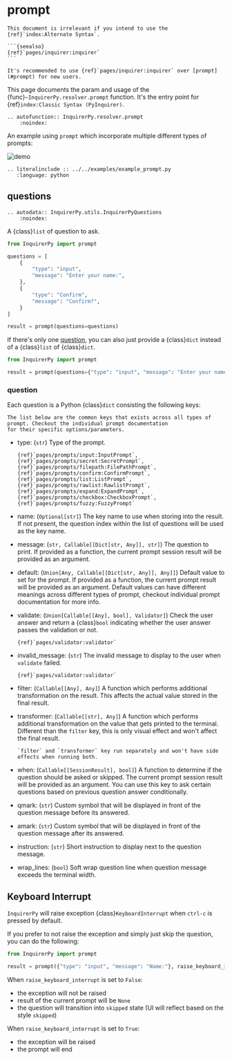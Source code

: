 # prompt

````{attention}
This document is irrelevant if you intend to use the {ref}`index:Alternate Syntax`.

```{seealso}
{ref}`pages/inquirer:inquirer`
```

````

```{tip}
It's recommended to use {ref}`pages/inquirer:inquirer` over [prompt](#prompt) for new users.
```

This page documents the param and usage of the {func}`~InquirerPy.resolver.prompt` function.
It's the entry point for {ref}`index:Classic Syntax (PyInquirer)`.

```{eval-rst}
.. autofunction:: InquirerPy.resolver.prompt
    :noindex:
```

An example using `prompt` which incorporate multiple different types of prompts:

![demo](https://assets.kazhala.me/InquirerPy/InquirerPy-prompt.gif)

```{eval-rst}
.. literalinclude :: ../../examples/example_prompt.py
   :language: python
```

## questions

```{eval-rst}
.. autodata:: InquirerPy.utils.InquirerPyQuestions
    :noindex:
```

A {class}`list` of question to ask.

```python
from InquirerPy import prompt

questions = [
    {
        "type": "input",
        "message": "Enter your name:",
    },
    {
        "type": "Confirm",
        "message": "Confirm?",
    }
]

result = prompt(questions=questions)
```

If there's only one [question](#question), you can also just provide a {class}`dict` instead of a {class}`list` of {class}`dict`.

```python
from InquirerPy import prompt

result = prompt(questions={"type": "input", "message": "Enter your name:"})
```

### question

Each question is a Python {class}`dict` consisting the following keys:

```{important}
The list below are the common keys that exists across all types of prompt. Checkout the individual prompt documentation
for their specific options/parameters.
```

- type: (`str`) Type of the prompt.

  ```{seealso}
  {ref}`pages/prompts/input:InputPrompt`,
  {ref}`pages/prompts/secret:SecretPrompt`,
  {ref}`pages/prompts/filepath:FilePathPrompt`,
  {ref}`pages/prompts/confirm:ConfirmPrompt`,
  {ref}`pages/prompts/list:ListPrompt`,
  {ref}`pages/prompts/rawlist:RawlistPrompt`,
  {ref}`pages/prompts/expand:ExpandPrompt`,
  {ref}`pages/prompts/checkbox:CheckboxPrompt`,
  {ref}`pages/prompts/fuzzy:FuzzyPrompt`
  ```

- name: (`Optional[str]`) The key name to use when storing into the result. If not present, the question index within the list of questions will be used as the key name.
- message: (`str, Callable[[Dict[str, Any]], str]`) The question to print. If provided as a function, the current prompt session result will be provided as an argument.
- default: (`Union[Any, Callable[[Dict[str, Any]], Any]]`) Default value to set for the prompt. If provided as a function, the current prompt result will be provided as an argument.
  Default values can have different meanings across different types of prompt, checkout individual prompt documentation for more info.
- validate: (`Union[Callable[[Any], bool], Validator]`) Check the user answer and return a {class}`bool` indicating whether the user answer passes the validation or not.
  ```{seealso}
  {ref}`pages/validator:validator`
  ```
- invalid_message: (`str`) The invalid message to display to the user when `validate` failed.
  ```{seealso}
  {ref}`pages/validator:validator`
  ```
- filter: (`Callable[[Any], Any]`) A function which performs additional transformation on the result. This affects the actual value stored in the final result.
- transformer: (`Callable[[str], Any]`) A function which performs additional transformation on the value that gets printed to the terminal. Different than the `filter` key, this
  is only visual effect and won't affect the final result.

  ```{tip}
  `filter` and `transformer` key run separately and won't have side effects when running both.
  ```

- when: (`Callable[[SessionResult], bool]`) A function to determine if the question should be asked or skipped. The current prompt session result will be provided as an argument.
  You can use this key to ask certain questions based on previous question answer conditionally.
- qmark: (`str`) Custom symbol that will be displayed in front of the question message before its answered.
- amark: (`str`) Custom symbol that will be displayed in front of the question message after its answered.
- instruction: (`str`) Short instruction to display next to the question message.
- wrap_lines: (`bool`) Soft wrap question line when question message exceeds the terminal width.

<!-- start raise -->

## Keyboard Interrupt

`InquirerPy` will raise exception {class}`KeyboardInterrupt` when `ctrl-c` is pressed by default.

If you prefer to not raise the exception and simply just skip the question, you can do the following:

<!-- end raise -->

```python
from InquirerPy import prompt

result = prompt({"type": "input", "message": "Name:"}, raise_keyboard_interrupt=False)
```

<!-- start raise continue -->

When `raise_keyboard_interrupt` is set to `False`:

- the exception will not be raised
- result of the current prompt will be `None`
- the question will transition into `skipped` state (UI will reflect based on the style `skipped`)

When `raise_keyboard_interrupt` is set to `True`:

- the exception will be raised
- the prompt will end

<!-- end raise continue -->
